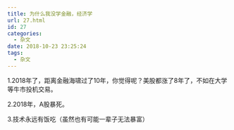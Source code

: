 ```yaml
---
title: 为什么我没学金融，经济学
url: 27.html
id: 27
categories:
  - 杂文
date: 2018-10-23 23:25:24
tags:
  - 杂文
---
```


1.2018年了，距离金融海啸过了10年，你觉得呢？美股都涨了8年了，不如在大学等牛市投机交易。

2.2018年，A股暴死。

3.技术永远有饭吃（虽然也有可能一辈子无法暴富）